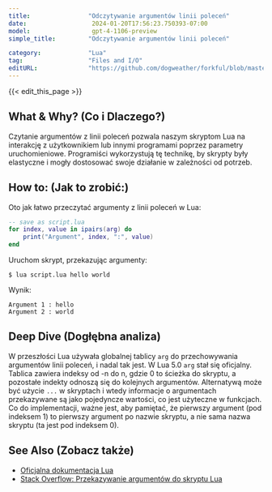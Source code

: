 ```yaml
---
title:                "Odczytywanie argumentów linii poleceń"
date:                  2024-01-20T17:56:23.750393-07:00
model:                 gpt-4-1106-preview
simple_title:         "Odczytywanie argumentów linii poleceń"

category:             "Lua"
tag:                  "Files and I/O"
editURL:              "https://github.com/dogweather/forkful/blob/master/content/pl/lua/reading-command-line-arguments.md"
---
```


{{< edit_this_page >}}

## What & Why? (Co i Dlaczego?)
Czytanie argumentów z linii poleceń pozwala naszym skryptom Lua na interakcję z użytkownikiem lub innymi programami poprzez parametry uruchomieniowe. Programiści wykorzystują tę technikę, by skrypty były elastyczne i mogły dostosować swoje działanie w zależności od potrzeb.

## How to: (Jak to zrobić:)
Oto jak łatwo przeczytać argumenty z linii poleceń w Lua:

```Lua
-- save as script.lua
for index, value in ipairs(arg) do
    print("Argument", index, ":", value)
end
```

Uruchom skrypt, przekazując argumenty:
```
$ lua script.lua hello world
```

Wynik:
```
Argument 1 : hello
Argument 2 : world
```

## Deep Dive (Dogłębna analiza)
W przeszłości Lua używała globalnej tablicy `arg` do przechowywania argumentów linii poleceń, i nadal tak jest. W Lua 5.0 `arg` stał się oficjalny. Tablica zawiera indeksy od -n do n, gdzie 0 to ścieżka do skryptu, a pozostałe indekty odnoszą się do kolejnych argumentów. Alternatywą może być użycie `...` w skryptach i wtedy informacje o argumentach przekazywane są jako pojedyncze wartości, co jest użyteczne w funkcjach. Co do implementacji, ważne jest, aby pamiętać, że pierwszy argument (pod indeksem 1) to pierwszy argument po nazwie skryptu, a nie sama nazwa skryptu (ta jest pod indeksem 0).

## See Also (Zobacz także)
- [Oficjalna dokumentacja Lua](http://www.lua.org/manual/5.4/manual.html#6.1)
- [Stack Overflow: Przekazywanie argumentów do skryptu Lua](https://stackoverflow.com/questions/4537269/how-to-interpret-parameters-passed-to-lua-script)
